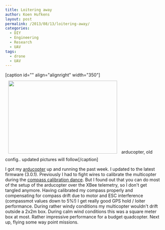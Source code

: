 ```yaml
---
title: Loitering away
author: Koen Hufkens
layout: post
permalink: /2013/08/13/loitering-away/
categories:
  - DIY
  - Engineering
  - Research
  - UAV
tags:
  - drone
  - UAV
---
```

[caption id="" align="alignright" width="350"]<img class="  " style="margin: 10px;" alt="" src="https://farm8.staticflickr.com/7046/6928353289_958961c91c.jpg" width="350" height="234" /> arducopter, old config.. updated pictures will follow[/caption]

I got my <a href="http://copter.ardupilot.com/">arducopter</a> up and running the past week. I updated to the latest firmware (3.0.1). Previously I had to fight wires to calibrate the multicopter during the <a href="http://www.youtube.com/watch?v=-_mjfPlHL9o">compass calibration dance</a>. But I found out that you can do most of the setup of the arducopter over the XBee telemetry, so I don't get tangled anymore. Having calibrated my compass properly and compensating for compass drift due to motor and ESC interference (compassmot values down to 5%!) I get really good GPS hold / loiter performance. During rather windy conditions my multicopter wouldn't drift outside a 2x2m box. During calm wind conditions this was a square meter box at most. Rather impressive performance for a budget quadcopter. Next up, flying some way point missions.